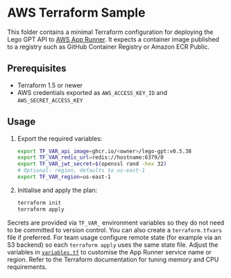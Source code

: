 # AWS Terraform Sample

This folder contains a minimal Terraform configuration for deploying the Lego GPT API to [AWS App Runner](https://aws.amazon.com/apprunner/).
It expects a container image published to a registry such as GitHub Container Registry or Amazon ECR Public.

## Prerequisites
- Terraform 1.5 or newer
- AWS credentials exported as `AWS_ACCESS_KEY_ID` and `AWS_SECRET_ACCESS_KEY`

## Usage
1. Export the required variables:
   ```bash
   export TF_VAR_api_image=ghcr.io/<owner>/lego-gpt:v0.5.38
   export TF_VAR_redis_url=redis://hostname:6379/0
   export TF_VAR_jwt_secret=$(openssl rand -hex 32)
   # Optional: region, defaults to us-east-1
   export TF_VAR_region=us-east-1
   ```
2. Initialise and apply the plan:
   ```bash
   terraform init
   terraform apply
   ```

Secrets are provided via `TF_VAR_` environment variables so they do not need to be committed to version control.
You can also create a `terraform.tfvars` file if preferred.
For team usage configure remote state (for example via an S3 backend) so each
`terraform apply` uses the same state file. Adjust the variables in
[`variables.tf`](variables.tf) to customise the App Runner service name or
region. Refer to the Terraform documentation for tuning memory and CPU
requirements.
